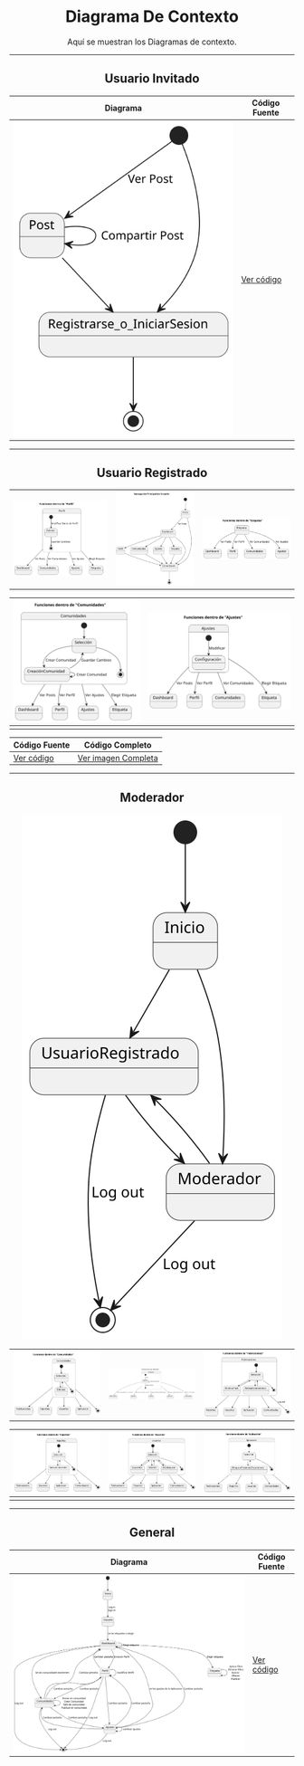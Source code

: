 <div align="center">

# Diagrama De Contexto

Aquí se muestran los Diagramas de contexto.

---
## Usuario Invitado

| **Diagrama** | **Código Fuente** |
|--------------|--------------------|
| ![UsuarioNR](/CdU/DdContexto_UsuarioNR/4ª%20Iteración/DdContexto_UsuarioNR.svg) | [Ver código](/CdU/DdContexto_UsuarioNR/4ª%20Iteración/DdContexto_UsuarioNR.puml) |

---
## Usuario Registrado

|              |                   |              |
|--------------|-------------------|--------------|
|![UsuarioR1](/CdU/DdContexto_UsuarioR/3ª_Iteración/DdContexto_UsuarioR(Perfil).svg)|![UsuarioR2](/CdU/DdContexto_UsuarioR/4ª_Iteración/DdContexto_UsuarioR(NavegaciónPrincipal).svg)|![UsuarioR3](/CdU/DdContexto_UsuarioR/3ª_Iteración/DdContexto_UsuarioR(Etiqueta).svg)|

|![UsuarioR4](/CdU/DdContexto_UsuarioR/4ª_Iteración/DdContexto_UsuarioR(Comunidades).svg)|![UsuarioR5](/CdU/DdContexto_UsuarioR/3ª_Iteración/DdContexto_UsuarioR(Ajustes).svg)|
|--------------|----------|
|              |          |

| **Código Fuente** | **Código Completo** |
|--------------------|--------------------|
| [Ver código](/CdU/DdContexto_UsuarioR/3ª_Iteración) | [Ver imagen Completa](/CdU/DdContexto_UsuarioR/2ª%20Iteración/DdContexto_UsuarioR.svg) |

---
## Moderador

![Cambio de Permisos](/CdU/DdContexto_Mod/5ª_Iteración/DdContexto_Mod(Inicio).svg)

|              |                    |                    |
|--------------|--------------------|--------------------|
| ![Comunidades](/CdU/DdContexto_Mod/5ª_Iteración/DdContexto_Mod(Comunidades).svg)  | ![Permisos de Moderador](/CdU/DdContexto_Mod/5ª_Iteración/DdContexto_Mod(Moderador).svg) | ![Cambio de Permisos](/CdU/DdContexto_Mod/5ª_Iteración/DdContexto_Mod(Publicaciones).svg) |

| ![Reportes](/CdU/DdContexto_Mod/5ª_Iteración/DdContexto_Mod(Reportes).svg)  | ![Usuarios](/CdU/DdContexto_Mod/5ª_Iteración/DdContexto_Mod(Usuarios).svg) | ![Filtros](/CdU/DdContexto_Mod/5ª_Iteración/DdContexto_Mod(Aplicacion).svg) |
|--------------|--------------------|--------------------|
|              |                    |                    |

---
## General

| **Diagrama** | **Código Fuente** |
|--------------|--------------------|
| ![App](/CdU/DdContexto/3ª_Iteración/DdContexto.svg) | [Ver código](/CdU/DdContexto/3ª_Iteración/DdContexto.puml) |

</div>
